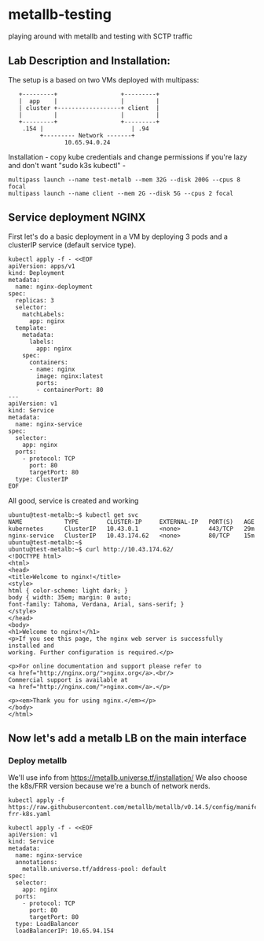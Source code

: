 # metallb-testing
playing around with metallb and testing with SCTP traffic 

## Lab Description and Installation:

The setup is a based on two VMs deployed with multipass:

       +---------+                  +---------+
       |  app    |                  |         |
       | cluster +------------------+ client  |
       |         |                  |         |
       +---------+                  +---------+
        .154 |                         | .94
             +--------- Network -------+
                    10.65.94.0.24
Installation - copy kube credentials and change permissions if you're lazy and don't want "sudo k3s kubectl" -
```
multipass launch --name test-metalb --mem 32G --disk 200G --cpus 8 focal
multipass launch --name client --mem 2G --disk 5G --cpus 2 focal
```
## Service deployment NGINX

First let's do a basic deployment in a VM by deploying 3 pods and a clusterIP service (default service type).
```
kubectl apply -f - <<EOF
apiVersion: apps/v1
kind: Deployment
metadata:
  name: nginx-deployment
spec:
  replicas: 3
  selector:
    matchLabels:
      app: nginx
  template:
    metadata:
      labels:
        app: nginx
    spec:
      containers:
      - name: nginx
        image: nginx:latest
        ports:
        - containerPort: 80
---
apiVersion: v1
kind: Service
metadata:
  name: nginx-service
spec:
  selector:
    app: nginx
  ports:
    - protocol: TCP
      port: 80
      targetPort: 80
  type: ClusterIP
EOF
```

All good, service is created and working

```
ubuntu@test-metalb:~$ kubectl get svc
NAME            TYPE        CLUSTER-IP     EXTERNAL-IP   PORT(S)   AGE
kubernetes      ClusterIP   10.43.0.1      <none>        443/TCP   29m
nginx-service   ClusterIP   10.43.174.62   <none>        80/TCP    15m
ubuntu@test-metalb:~$ 
ubuntu@test-metalb:~$ curl http://10.43.174.62/
<!DOCTYPE html>
<html>
<head>
<title>Welcome to nginx!</title>
<style>
html { color-scheme: light dark; }
body { width: 35em; margin: 0 auto;
font-family: Tahoma, Verdana, Arial, sans-serif; }
</style>
</head>
<body>
<h1>Welcome to nginx!</h1>
<p>If you see this page, the nginx web server is successfully installed and
working. Further configuration is required.</p>

<p>For online documentation and support please refer to
<a href="http://nginx.org/">nginx.org</a>.<br/>
Commercial support is available at
<a href="http://nginx.com/">nginx.com</a>.</p>

<p><em>Thank you for using nginx.</em></p>
</body>
</html>
```

## Now let's add a metalb LB on the main interface

### Deploy metallb

We'll use info from https://metallb.universe.tf/installation/
We also choose the k8s/FRR version because we're a bunch of network nerds.
``` 
kubectl apply -f https://raw.githubusercontent.com/metallb/metallb/v0.14.5/config/manifests/metallb-frr-k8s.yaml
```

```
kubectl apply -f - <<EOF
apiVersion: v1
kind: Service
metadata:
  name: nginx-service
  annotations:
    metallb.universe.tf/address-pool: default
spec:
  selector:
    app: nginx
  ports:
    - protocol: TCP
      port: 80
      targetPort: 80
  type: LoadBalancer
  loadBalancerIP: 10.65.94.154
```



